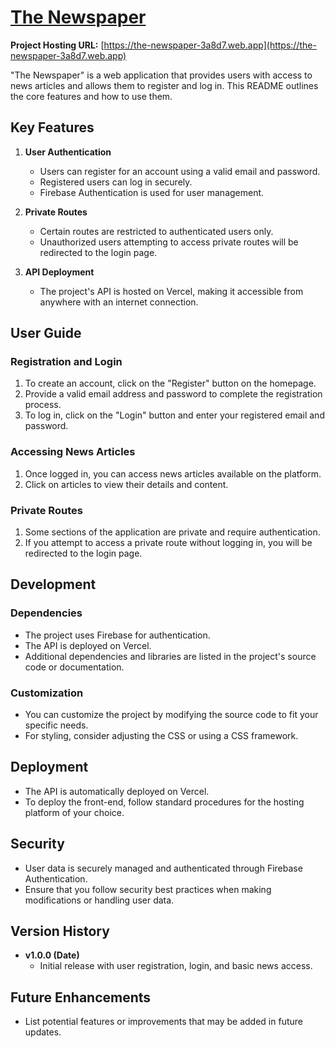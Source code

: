 # [The Newspaper](https://the-newspaper-3a8d7.web.app)
**Project Hosting URL:** [https://the-newspaper-3a8d7.web.app](https://the-newspaper-3a8d7.web.app)

"The Newspaper" is a web application that provides users with access to news articles and allows them to register and log in. This README outlines the core features and how to use them.

## Key Features

1. **User Authentication**
   - Users can register for an account using a valid email and password.
   - Registered users can log in securely.
   - Firebase Authentication is used for user management.

2. **Private Routes**
   - Certain routes are restricted to authenticated users only.
   - Unauthorized users attempting to access private routes will be redirected to the login page.

3. **API Deployment**
   - The project's API is hosted on Vercel, making it accessible from anywhere with an internet connection.

## User Guide

### Registration and Login

1. To create an account, click on the "Register" button on the homepage.
2. Provide a valid email address and password to complete the registration process.
3. To log in, click on the "Login" button and enter your registered email and password.

### Accessing News Articles

1. Once logged in, you can access news articles available on the platform.
2. Click on articles to view their details and content.

### Private Routes

1. Some sections of the application are private and require authentication.
2. If you attempt to access a private route without logging in, you will be redirected to the login page.

## Development

### Dependencies

- The project uses Firebase for authentication.
- The API is deployed on Vercel.
- Additional dependencies and libraries are listed in the project's source code or documentation.

### Customization

- You can customize the project by modifying the source code to fit your specific needs.
- For styling, consider adjusting the CSS or using a CSS framework.

## Deployment

- The API is automatically deployed on Vercel.
- To deploy the front-end, follow standard procedures for the hosting platform of your choice.

## Security

- User data is securely managed and authenticated through Firebase Authentication.
- Ensure that you follow security best practices when making modifications or handling user data.



## Version History

- **v1.0.0 (Date)**
   - Initial release with user registration, login, and basic news access.
   
## Future Enhancements

- List potential features or improvements that may be added in future updates.
